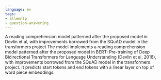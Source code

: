 ```yaml
---
language: en
tags:
- allennlp
- question-answering
---
```


A reading comprehension model patterned after the proposed model in Devlin et al, with improvements borrowed from the SQuAD model in the transformers project
The model implements a reading comprehension model patterned after the proposed model in BERT: Pre-training of Deep Bidirectional Transformers for Language Understanding (Devlin et al, 2018), with improvements borrowed from the SQuAD model in the transformers project. It predicts start tokens and end tokens with a linear layer on top of word piece embeddings.